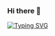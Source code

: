 ### Hi there 👋
[![Typing SVG](https://readme-typing-svg.demolab.com?font=Fira+Code&pause=1000&width=435&lines=Systems+Engineer)](https://git.io/typing-svg)

<!--
**Aechrok/Aechrok** is a ✨ _special_ ✨ repository because its `README.md` (this file) appears on your GitHub profile.

Here are some ideas to get you started:

- 🔭 I’m currently working on ...
- 🌱 I’m currently learning ...
- 👯 I’m looking to collaborate on ...
- 🤔 I’m looking for help with ...
- 💬 Ask me about ...
- 📫 How to reach me: ...
- 😄 Pronouns: ...
- ⚡ Fun fact: ...
-->
